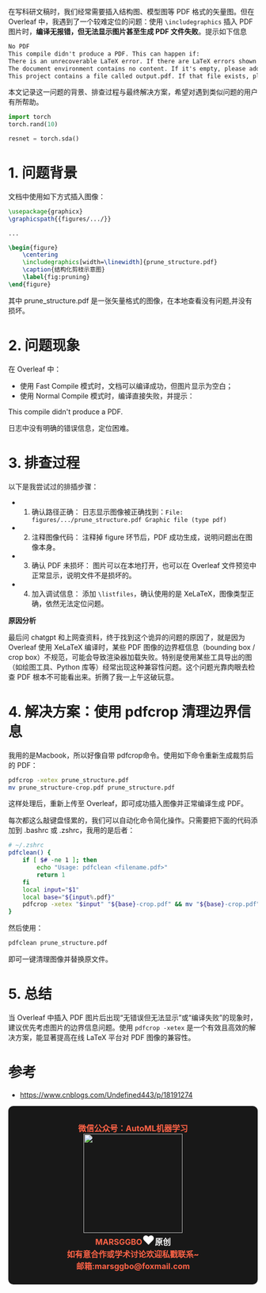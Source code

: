在写科研文稿时，我们经常需要插入结构图、模型图等 PDF 格式的矢量图。但在 Overleaf 中，我遇到了一个较难定位的问题：使用 `\includegraphics` 插入 PDF 图片时，**编译无报错，但无法显示图片甚至生成 PDF 文件失败**。提示如下信息

```latex
No PDF
This compile didn't produce a PDF. This can happen if:
There is an unrecoverable LaTeX error. If there are LaTeX errors shown below or in the raw logs, please try to fix them and compile again.
The document environment contains no content. If it's empty, please add some content and compile again.
This project contains a file called output.pdf. If that file exists, please rename it and compile again.
```

本文记录这一问题的背景、排查过程与最终解决方案，希望对遇到类似问题的用户有所帮助。

```python
import torch
torch.rand(10)

resnet = torch.sda()
```


# 1. 问题背景

文档中使用如下方式插入图像：

```latex
\usepackage{graphicx}
\graphicspath{{figures/.../}}

...

\begin{figure}
    \centering
    \includegraphics[width=\linewidth]{prune_structure.pdf}
    \caption{结构化剪枝示意图}
    \label{fig:pruning}
\end{figure}
```

其中 prune_structure.pdf 是一张矢量格式的图像，在本地查看没有问题,并没有损坏。


# 2. 问题现象

在 Overleaf 中：
- 使用 Fast Compile 模式时，文档可以编译成功，但图片显示为空白；
- 使用 Normal Compile 模式时，编译直接失败，并提示：

This compile didn't produce a PDF.

日志中没有明确的错误信息，定位困难。



# 3. 排查过程

以下是我尝试过的排插步骤：
- 1. 确认路径正确：
日志显示图像被正确找到：`File: figures/.../prune_structure.pdf Graphic file (type pdf)`

- 2. 注释图像代码：
注释掉 figure 环节后，PDF 成功生成，说明问题出在图像本身。

- 3. 确认 PDF 未损坏：
图片可以在本地打开，也可以在 Overleaf 文件预览中正常显示，说明文件不是损坏的。

- 4. 加入调试信息：
添加 `\listfiles`，确认使用的是 XeLaTeX，图像类型正确，依然无法定位问题。



**原因分析**

最后问 chatgpt 和上网查资料，终于找到这个诡异的问题的原因了，就是因为Overleaf 使用 XeLaTeX 编译时，某些 PDF 图像的边界框信息（bounding box / crop box）不规范，可能会导致渲染器加载失败。特别是使用某些工具导出的图（如绘图工具、Python 库等）经常出现这种兼容性问题。这个问题光靠肉眼去检查 PDF 根本不可能看出来。折腾了我一上午这破玩意。



# 4. 解决方案：使用 pdfcrop 清理边界信息

我用的是Macbook，所以好像自带 pdfcrop命令。使用如下命令重新生成裁剪后的 PDF：

```bash
pdfcrop -xetex prune_structure.pdf
mv prune_structure-crop.pdf prune_structure.pdf
```

这样处理后，重新上传至 Overleaf，即可成功插入图像并正常编译生成 PDF。


每次都这么敲键盘怪累的，我们可以自动化命令简化操作。只需要把下面的代码添加到 .bashrc 或 .zshrc，我用的是后者：

```bash
# ~/.zshrc
pdfclean() {
    if [ $# -ne 1 ]; then
        echo "Usage: pdfclean <filename.pdf>"
        return 1
    fi
    local input="$1"
    local base="${input%.pdf}"
    pdfcrop -xetex "$input" "${base}-crop.pdf" && mv "${base}-crop.pdf" "$input"
}
```

然后使用：
```bash
pdfclean prune_structure.pdf
```
即可一键清理图像并替换原文件。



# 5. 总结

当 Overleaf 中插入 PDF 图片后出现“无错误但无法显示”或“编译失败”的现象时，建议优先考虑图片的边界信息问题。使用 `pdfcrop -xetex` 是一个有效且高效的解决方案，能显著提高在线 LaTeX 平台对 PDF 图像的兼容性。


# 参考

- https://www.cnblogs.com/Undefined443/p/18191274



<footer style="color:white;;background-color:rgb(24,24,24);padding:10px;border-radius:10px;">
<h3 style="text-align:center;color:tomato;font-size:16px;" id="autoid-2-0-0">
<center>
<span>微信公众号：AutoML机器学习</span><br>
<img src="https://pic4.zhimg.com/80/v2-87083e55cd41dbef83cc840c142df48a_720w.jpeg" style="width:200px;height:200px">
</center>
<b>MARSGGBO</b><b style="color:white;"><span style="font-size:25px;">♥</span>原创</b><br>
<span>如有意合作或学术讨论欢迎私戳联系~<br>邮箱:marsggbo@foxmail.com</span>
<b style="color:white;"><br>
</b><p><b style="color:white;"></b>
</p></h3>
</footer>
